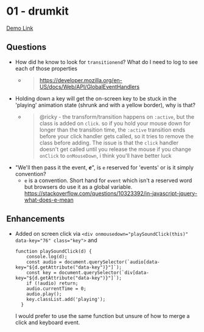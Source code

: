 # 01 - drumkit

[Demo Link](./index.html)

## Questions

- How did he know to look for `transitionend`? What do I need to log to see each of those properties
  - >https://developer.mozilla.org/en-US/docs/Web/API/GlobalEventHandlers
- Holding down a key will get the on-screen key to be stuck in the 'playing' animation state (shrunk and with a yellow border), why is that?
  - >@ricky - the transform/transition happens on `:active`, but the class is added on `click`.  so if you hold your mouse down for longer than the transition time, the `:active` transition ends before your click handler gets called, so it tries to remove the class before adding.
The issue is that the `click` handler doesn't get called until you release the mouse if you change `onClick` to `onMouseDown`, i think you'll have better luck
- "We'll then pass it the event, ***e***", is `e` reserved for 'events' or is it simply convention?
  -  `e` is a convention. Short hand for `event` which isn't a reserved word but browsers do use it as a global variable. https://stackoverflow.com/questions/10323392/in-javascript-jquery-what-does-e-mean

## Enhancements

- Added on screen click via
  ```<div onmousedown="playSoundClick(this)" data-key="76" class="key">``` and

  ```
  function playSoundClick(d) {
      console.log(d);
      const audio = document.querySelector(`audio[data-key="${d.getAttribute("data-key")}"]`);
      const key = document.querySelector(`div[data-key="${d.getAttribute("data-key")}"]`);
      if (!audio) return;
      audio.currentTime = 0;
      audio.play();
      key.classList.add('playing');
    }
  ```
  I would prefer to use the same function but unsure of how to merge a click and keyboard event.
